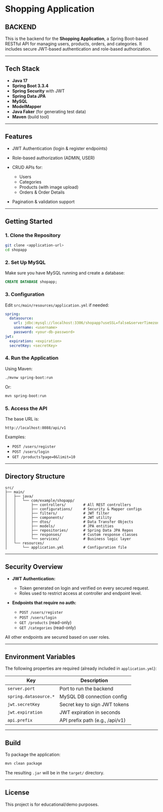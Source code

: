 # Shopping Application
## BACKEND

This is the backend for the **Shopping Application**, a Spring Boot-based RESTful API for managing users, products, orders, and categories. It includes secure JWT-based authentication and role-based authorization.

---

## Tech Stack

* **Java 17**
* **Spring Boot 3.3.4**
* **Spring Security** with JWT
* **Spring Data JPA**
* **MySQL**
* **ModelMapper**
* **Java Faker** (for generating test data)
* **Maven** (build tool)

---

## Features

* JWT Authentication (login & register endpoints)
* Role-based authorization (ADMIN, USER)
* CRUD APIs for:

  * Users
  * Categories
  * Products (with image upload)
  * Orders & Order Details
* Pagination & validation support

---

## Getting Started

### 1. Clone the Repository

```bash
git clone <application-url>
cd shopapp
```

### 2. Set Up MySQL

Make sure you have MySQL running and create a database:

```sql
CREATE DATABASE shopapp;
```

### 3. Configuration

Edit `src/main/resources/application.yml` if needed:

```yaml
spring:
  datasource:
    url: jdbc:mysql://localhost:3306/shopapp?useSSL=false&serverTimezone=UTC
    username: <username>
    password: <your-db-password>
jwt:
  expiration: <expiration>
  secretKey: <secretKey>
```

### 4. Run the Application

Using Maven:

```bash
./mvnw spring-boot:run
```

Or:

```bash
mvn spring-boot:run
```

### 5. Access the API

The base URL is:

```
http://localhost:8088/api/v1
```

Examples:

* `POST /users/register`
* `POST /users/login`
* `GET /products?page=0&limit=10`

---

## Directory Structure

```
src/
├── main/
│   ├── java/
│   │   └── com/example/shopapp/
│   │       ├── controllers/        # All REST controllers
│   │       ├── configurations/     # Security & Mapper configs
│   │       ├── filters/            # JWT filter
│   │       ├── components/         # JWT utility
│   │       ├── dtos/               # Data Transfer Objects
│   │       ├── models/             # JPA entities
│   │       ├── repositories/       # Spring Data JPA Repos
│   │       ├── responses/          # Custom response classes
│   │       └── services/           # Business logic layer
│   └── resources/
│       └── application.yml         # Configuration file
```

---

## Security Overview

* **JWT Authentication:**

  * Token generated on login and verified on every secured request.
  * Roles used to restrict access at controller and endpoint level.

* **Endpoints that require no auth:**

  * `POST /users/register`
  * `POST /users/login`
  * `GET /products` (read-only)
  * `GET /categories` (read-only)

All other endpoints are secured based on user roles.

---

## Environment Variables

The following properties are required (already included in `application.yml`):

| Key                   | Description                     |
| --------------------- | ------------------------------- |
| `server.port`         | Port to run the backend         |
| `spring.datasource.*` | MySQL DB connection config      |
| `jwt.secretKey`       | Secret key to sign JWT tokens   |
| `jwt.expiration`      | JWT expiration in seconds       |
| `api.prefix`          | API prefix path (e.g., /api/v1) |

---

## Build

To package the application:

```bash
mvn clean package
```

The resulting `.jar` will be in the `target/` directory.

---

## License

This project is for educational/demo purposes.
